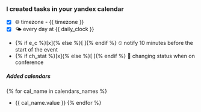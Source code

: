 ### I created tasks in your yandex calendar

- [x]  🌐 timezone - {{ timezone }}
- [x]  🌤 every day at {{ daily_clock }}
- {% if e_c %}[x]{% else %}[ ]{% endif %}  ⏲ notify 10 minutes before the start of the event
- {% if ch_stat %}[x]{% else %}[ ]{% endif %}  📅 changing status when on conference

##### Added calendars

{% for cal_name in calendars_names %}

- {{ cal_name.value }}
  {% endfor %}
